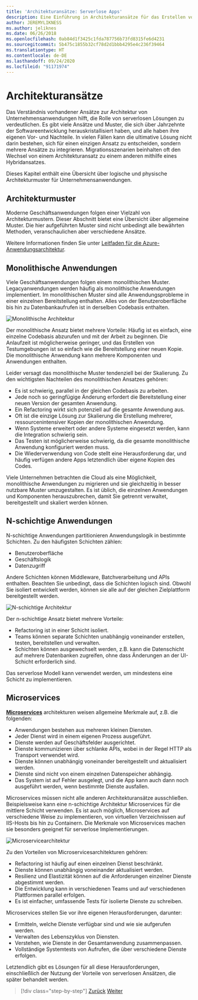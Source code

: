 ```yaml
---
title: 'Architekturansätze: Serverlose Apps'
description: Eine Einführung in Architekturansätze für das Erstellen von cloudbasierten Unternehmensanwendungen, von n-schichtigen Architekturen bis hin zu serverlosen Lösungen.
author: JEREMYLIKNESS
ms.author: jeliknes
ms.date: 06/26/2018
ms.openlocfilehash: 0ab84d1f3425c1fda787756b73fd8315fe6d4231
ms.sourcegitcommit: 5b475c1855b32cf78d2d1bbb4295e4c236f39464
ms.translationtype: HT
ms.contentlocale: de-DE
ms.lasthandoff: 09/24/2020
ms.locfileid: "91171974"
---
```

# <a name="architecture-approaches"></a>Architekturansätze

Das Verständnis vorhandener Ansätze zur Architektur von Unternehmensanwendungen hilft, die Rolle von serverlosen Lösungen zu verdeutlichen. Es gibt viele Ansätze und Muster, die sich über Jahrzehnte der Softwareentwicklung herauskristallisiert haben, und alle haben ihre eigenen Vor- und Nachteile. In vielen Fällen kann die ultimative Lösung nicht darin bestehen, sich für einen einzigen Ansatz zu entscheiden, sondern mehrere Ansätze zu integrieren. Migrationsszenarien beinhalten oft den Wechsel von einem Architekturansatz zu einem anderen mithilfe eines Hybridansatzes.

Dieses Kapitel enthält eine Übersicht über logische und physische Architekturmuster für Unternehmensanwendungen.

## <a name="architecture-patterns"></a>Architekturmuster

Moderne Geschäftsanwendungen folgen einer Vielzahl von Architekturmustern. Dieser Abschnitt bietet eine Übersicht über allgemeine Muster. Die hier aufgeführten Muster sind nicht unbedingt alle bewährten Methoden, veranschaulichen aber verschiedene Ansätze.

Weitere Informationen finden Sie unter [Leitfaden für die Azure-Anwendungsarchitektur](/azure/architecture/guide/).

## <a name="monoliths"></a>Monolithische Anwendungen

Viele Geschäftsanwendungen folgen einem monolithischen Muster. Legacyanwendungen werden häufig als monolithische Anwendungen implementiert. Im monolithischen Muster sind alle Anwendungsprobleme in einer einzelnen Bereitstellung enthalten. Alles von der Benutzeroberfläche bis hin zu Datenbankaufrufen ist in derselben Codebasis enthalten.

![Monolithische Architektur](./media/monolith-architecture.png)

Der monolithische Ansatz bietet mehrere Vorteile: Häufig ist es einfach, eine einzelne Codebasis abzurufen und mit der Arbeit zu beginnen. Die Anlaufzeit ist möglicherweise geringer, und das Erstellen von Testumgebungen ist so einfach wie die Bereitstellung einer neuen Kopie. Die monolithische Anwendung kann mehrere Komponenten und Anwendungen enthalten.

Leider versagt das monolithische Muster tendenziell bei der Skalierung. Zu den wichtigsten Nachteilen des monolithischen Ansatzes gehören:

- Es ist schwierig, parallel in der gleichen Codebasis zu arbeiten.
- Jede noch so geringfügige Änderung erfordert die Bereitstellung einer neuen Version der gesamten Anwendung.
- Ein Refactoring wirkt sich potenziell auf die gesamte Anwendung aus.
- Oft ist die einzige Lösung zur Skalierung die Erstellung mehrerer, ressourcenintensiver Kopien der monolithischen Anwendung.
- Wenn Systeme erweitert oder andere Systeme eingesetzt werden, kann die Integration schwierig sein.
- Das Testen ist möglicherweise schwierig, da die gesamte monolithische Anwendung konfiguriert werden muss.
- Die Wiederverwendung von Code stellt eine Herausforderung dar, und häufig verfügen andere Apps letztendlich über eigene Kopien des Codes.

Viele Unternehmen betrachten die Cloud als eine Möglichkeit, monolithische Anwendungen zu migrieren und sie gleichzeitig in besser nutzbare Muster umzugestalten. Es ist üblich, die einzelnen Anwendungen und Komponenten herauszubrechen, damit Sie getrennt verwaltet, bereitgestellt und skaliert werden können.

## <a name="n-layer-applications"></a>N-schichtige Anwendungen

N-schichtige Anwendungen partitionieren Anwendungslogik in bestimmte Schichten. Zu den häufigsten Schichten zählen:

- Benutzeroberfläche
- Geschäftslogik
- Datenzugriff

Andere Schichten können Middleware, Batchverarbeitung und APIs enthalten. Beachten Sie unbedingt, dass die Schichten logisch sind. Obwohl Sie isoliert entwickelt werden, können sie alle auf der gleichen Zielplattform bereitgestellt werden.

![N-schichtige Architektur](./media/n-layer-architecture.png)

Der n-schichtige Ansatz bietet mehrere Vorteile:

- Refactoring ist in einer Schicht isoliert.
- Teams können separate Schichten unabhängig voneinander erstellen, testen, bereitstellen und verwalten.
- Schichten können ausgewechselt werden, z.B. kann die Datenschicht auf mehrere Datenbanken zugreifen, ohne dass Änderungen an der UI-Schicht erforderlich sind.

Das serverlose Modell kann verwendet werden, um mindestens eine Schicht zu implementieren.

## <a name="microservices"></a>Microservices

**[Microservices](/azure/architecture/guide/architecture-styles/microservices)** architekturen weisen allgemeine Merkmale auf, z.B. die folgenden:

- Anwendungen bestehen aus mehreren kleinen Diensten.
- Jeder Dienst wird in einem eigenen Prozess ausgeführt.
- Dienste werden auf Geschäftsfelder ausgerichtet.
- Dienste kommunizieren über schlanke APIs, wobei in der Regel HTTP als Transport verwendet wird.
- Dienste können unabhängig voneinander bereitgestellt und aktualisiert werden.
- Dienste sind nicht von einem einzelnen Datenspeicher abhängig.
- Das System ist auf Fehler ausgelegt, und die App kann auch dann noch ausgeführt werden, wenn bestimmte Dienste ausfallen.

Microservices müssen nicht alle anderen Architekturansätze ausschließen. Beispielsweise kann eine n-schichtige Architektur Microservices für die mittlere Schicht verwenden. Es ist auch möglich, Microservices auf verschiedene Weise zu implementieren, von virtuellen Verzeichnissen auf IIS-Hosts bis hin zu Containern. Die Merkmale von Microservices machen sie besonders geeignet für serverlose Implementierungen.

![Microservicearchitektur](./media/microservices-architecture.png)

Zu den Vorteilen von Microservicesarchitekturen gehören:

- Refactoring ist häufig auf einen einzelnen Dienst beschränkt.
- Dienste können unabhängig voneinander aktualisiert werden.
- Resilienz und Elastizität können auf die Anforderungen einzelner Dienste abgestimmt werden.
- Die Entwicklung kann in verschiedenen Teams und auf verschiedenen Plattformen parallel erfolgen.
- Es ist einfacher, umfassende Tests für isolierte Dienste zu schreiben.

Microservices stellen Sie vor ihre eigenen Herausforderungen, darunter:

- Ermitteln, welche Dienste verfügbar sind und wie sie aufgerufen werden.
- Verwalten des Lebenszyklus von Diensten.
- Verstehen, wie Dienste in der Gesamtanwendung zusammenpassen.
- Vollständige Systemtests von Aufrufen, die über verschiedene Dienste erfolgen.

Letztendlich gibt es Lösungen für all diese Herausforderungen, einschließlich der Nutzung der Vorteile von serverlosen Ansätzen, die später behandelt werden.

>[!div class="step-by-step"]
>[Zurück](index.md)
>[Weiter](architecture-deployment-approaches.md)
